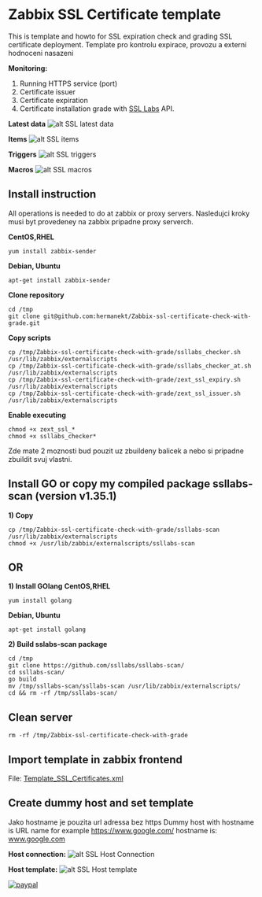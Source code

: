 # Zabbix SSL Certificate template
This is template and howto for SSL expiration check and grading SSL certificate deployment.
Template pro kontrolu expirace, provozu a externi hodnoceni nasazeni


**Monitoring:**
1) Running HTTPS service (port)
2) Certificate issuer
3) Certificate expiration
4) Certificate installation grade with [SSL Labs](https://www.ssllabs.com/) API.

**Latest data**
![alt SSL latest data](https://github.com/hermanekt/Zabbix-ssl-certificate-check-with-grade/raw/master/IMG/latest_data.jpg)

**Items**
![alt SSL items](https://github.com/hermanekt/Zabbix-ssl-certificate-check-with-grade/raw/master/IMG/items.jpg)

**Triggers**
![alt SSL triggers](https://github.com/hermanekt/Zabbix-ssl-certificate-check-with-grade/raw/master/IMG/triggers.jpg)

**Macros**
![alt SSL macros](https://github.com/hermanekt/Zabbix-ssl-certificate-check-with-grade/raw/master/IMG/macros.jpg)

## Install instruction ##

All operations is needed to do at zabbix or proxy servers.
Nasledujci kroky musi byt provedeney na zabbix pripadne proxy serverch.

**CentOS,RHEL**
```console
yum install zabbix-sender
```
**Debian, Ubuntu**
```console
apt-get install zabbix-sender
```

**Clone repository**
```console
cd /tmp
git clone git@github.com:hermanekt/Zabbix-ssl-certificate-check-with-grade.git
```

**Copy scripts**
```console
cp /tmp/Zabbix-ssl-certificate-check-with-grade/ssllabs_checker.sh /usr/lib/zabbix/externalscripts
cp /tmp/Zabbix-ssl-certificate-check-with-grade/ssllabs_checker_at.sh /usr/lib/zabbix/externalscripts
cp /tmp/Zabbix-ssl-certificate-check-with-grade/zext_ssl_expiry.sh /usr/lib/zabbix/externalscripts
cp /tmp/Zabbix-ssl-certificate-check-with-grade/zext_ssl_issuer.sh /usr/lib/zabbix/externalscripts
```

**Enable executing**
```console
chmod +x zext_ssl_*
chmod +x ssllabs_checker*
```

Zde mate 2 moznosti bud pouzit uz zbuildeny balicek a nebo si pripadne zbuildit svuj vlastni.
## Install GO or copy my compiled package ssllabs-scan (version v1.35.1) ##

**1) Copy**
```console
cp /tmp/Zabbix-ssl-certificate-check-with-grade/ssllabs-scan /usr/lib/zabbix/externalscripts
chmod +x /usr/lib/zabbix/externalscripts/ssllabs-scan
```
## OR ##

**1) Install GOlang**
**CentOS,RHEL**
```console
yum install golang
```
**Debian, Ubuntu**
```console
apt-get install golang
```
**2) Build sslabs-scan package**
```console
cd /tmp
git clone https://github.com/ssllabs/ssllabs-scan/
cd ssllabs-scan/
go build
mv /tmp/ssllabs-scan/ssllabs-scan /usr/lib/zabbix/externalscripts/
cd && rm -rf /tmp/ssllabs-scan/
```

## Clean server ##
```console
rm -rf /tmp/Zabbix-ssl-certificate-check-with-grade
```
## Import template in zabbix frontend ##
File: [Template_SSL_Certificates.xml](https://github.com/hermanekt/Zabbix-ssl-certificate-check-with-grade/raw/master/Template_SSL_Certificates.xml)

## Create dummy host and set template ##
Jako hostname je pouzita url adressa bez https 
Dummy host with hostname is URL name for example https://www.google.com/ hostname is: www.google.com

**Host connection:**
![alt SSL Host Connection](https://github.com/hermanekt/Zabbix-ssl-certificate-check-with-grade/raw/master/IMG/host_conn.jpg)

**Host template:**
![alt SSL Host template](https://github.com/hermanekt/Zabbix-ssl-certificate-check-with-grade/raw/master/IMG/host_template.jpg)

[![paypal](https://www.paypalobjects.com/en_US/i/btn/btn_donateCC_LG.gif)](https://www.paypal.com/cgi-bin/webscr?cmd=_donations&business=GEH7YJEBWTFWE&currency_code=USD&source=url)
